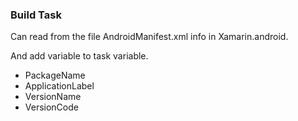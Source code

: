 ### Build Task

Can read from the file AndroidManifest.xml info in Xamarin.android.

And add variable to task variable.


- PackageName
- ApplicationLabel
- VersionName
- VersionCode
